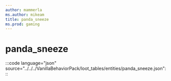 ```yaml
---
author: mammerla
ms.author: mikeam
title: panda_sneeze
ms.prod: gaming
---
```


# panda_sneeze 

:::code language="json" source="../../../VanillaBehaviorPack/loot_tables/entities/panda_sneeze.json":::